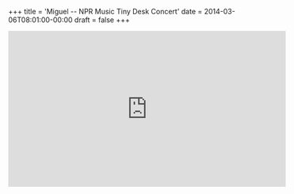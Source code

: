 +++
title = 'Miguel -- NPR Music Tiny Desk Concert'
date = 2014-03-06T08:01:00-00:00
draft = false
+++

<iframe width="560" height="315" src="https://www.youtube.com/embed/n7w0-KgZMdY?si=oFItSfLTsRjBOw51" title="YouTube video player" frameborder="0" allow="accelerometer; autoplay; clipboard-write; encrypted-media; gyroscope; picture-in-picture; web-share" referrerpolicy="strict-origin-when-cross-origin" allowfullscreen></iframe>
